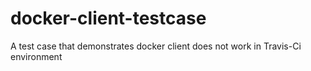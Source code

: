 # docker-client-testcase
A test case that demonstrates docker client does not work in Travis-Ci environment 
